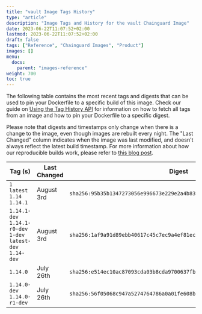 ```yaml
---
title: "vault Image Tags History"
type: "article"
description: "Image Tags and History for the vault Chainguard Image"
date: 2023-06-22T11:07:52+02:00
lastmod: 2023-06-22T11:07:52+02:00
draft: false
tags: ["Reference", "Chainguard Images", "Product"]
images: []
menu:
  docs:
    parent: "images-reference"
weight: 700
toc: true
---
```


The following table contains the most recent tags and digests that can be used to pin your Dockerfile to a specific build of this image. Check our guide on [Using the Tag History API](/chainguard/chainguard-images/using-the-tag-history-api/) for information on how to fetch all tags from an image and how to pin your Dockerfile to a specific digest.

Please note that digests and timestamps only change when there is a change to the image, even though images are rebuilt every night. The "Last Changed" column indicates when the image was last modified, and doesn't always reflect the latest build timestamp. For more information about how our reproducible builds work, please refer to [this blog post](https://www.chainguard.dev/unchained/reproducing-chainguards-reproducible-image-builds).

| Tag (s)                                                       | Last Changed | Digest                                                                    |
|---------------------------------------------------------------|--------------|---------------------------------------------------------------------------|
|  `1` `latest` `1.14` `1.14.1`                                 | August 3rd   | `sha256:95b35b1347273056e996673e229e2a4b8343593ab5fc1a6710389d9109e89448` |
|  `1.14.1-dev` `1.14.1-r0-dev` `1-dev` `latest-dev` `1.14-dev` | August 3rd   | `sha256:1af9a91d89ebb40617c45c7ec9a4ef81ec2ab789bfcb092eb59fda2b9b91e00f` |
|  `1.14.0`                                                     | July 26th    | `sha256:e514ec10ac87093cda03b8cda9700637fbb9e07fb8ce1ee074f3b72736f4947c` |
|  `1.14.0-dev` `1.14.0-r1-dev`                                 | July 26th    | `sha256:56f05068c947a5274764786a0a01fe608b8f5c451feb9cc9cc43b116ae9eca82` |
